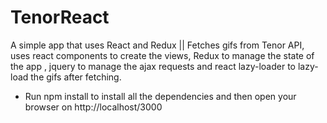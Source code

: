 # TenorReact
A simple app that uses React and Redux || Fetches gifs from Tenor API, uses react components to create the views, Redux to manage the state of the app , jquery to manage the ajax requests and react lazy-loader to lazy-load the gifs after fetching.
 + Run npm install to install all the dependencies and then open your browser on http://localhost/3000
